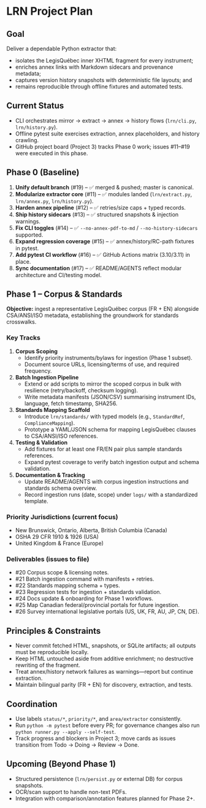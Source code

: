 # LRN Project Plan

## Goal
Deliver a dependable Python extractor that:
- isolates the LegisQuébec inner XHTML fragment for every instrument;
- enriches annex links with Markdown sidecars and provenance metadata;
- captures version history snapshots with deterministic file layouts; and
- remains reproducible through offline fixtures and automated tests.

## Current Status
- CLI orchestrates mirror → extract → annex → history flows (`lrn/cli.py`, `lrn/history.py`).
- Offline pytest suite exercises extraction, annex placeholders, and history crawling.
- GitHub project board (Project 3) tracks Phase 0 work; issues #11–#19 were executed in this phase.

## Phase 0 (Baseline)
1. **Unify default branch** (#19) – ✅ merged & pushed; master is canonical.
2. **Modularize extractor core** (#11) – ✅ modules landed (`lrn/extract.py`, `lrn/annex.py`, `lrn/history.py`).
3. **Harden annex pipeline** (#12) – ✅ retries/size caps + typed records.
4. **Ship history sidecars** (#13) – ✅ structured snapshots & injection warnings.
5. **Fix CLI toggles** (#14) – ✅ `--no-annex-pdf-to-md` / `--no-history-sidecars` supported.
6. **Expand regression coverage** (#15) – ✅ annex/history/RC-path fixtures in pytest.
7. **Add pytest CI workflow** (#16) – ✅ GitHub Actions matrix (3.10/3.11) in place.
8. **Sync documentation** (#17) – ✅ README/AGENTS reflect modular architecture and CI/testing model.

## Phase 1 – Corpus & Standards
**Objective:** ingest a representative LegisQuébec corpus (FR + EN) alongside CSA/ANSI/ISO metadata, establishing the groundwork for standards crosswalks.

### Key Tracks
1. **Corpus Scoping**
   - Identify priority instruments/bylaws for ingestion (Phase 1 subset).
   - Document source URLs, licensing/terms of use, and required frequency.
2. **Batch Ingestion Pipeline**
   - Extend or add scripts to mirror the scoped corpus in bulk with resilience (retry/backoff, checksum logging).
   - Write metadata manifests (JSON/CSV) summarising instrument IDs, language, fetch timestamp, SHA256.
3. **Standards Mapping Scaffold**
   - Introduce `lrn/standards/` with typed models (e.g., `StandardRef`, `ComplianceMapping`).
   - Prototype a YAML/JSON schema for mapping LegisQuébec clauses to CSA/ANSI/ISO references.
4. **Testing & Validation**
   - Add fixtures for at least one FR/EN pair plus sample standards references.
   - Expand pytest coverage to verify batch ingestion output and schema validation.
5. **Documentation & Tracking**
   - Update README/AGENTS with corpus ingestion instructions and standards schema overview.
   - Record ingestion runs (date, scope) under `logs/` with a standardized template.

### Priority Jurisdictions (current focus)
- New Brunswick, Ontario, Alberta, British Columbia (Canada)
- OSHA 29 CFR 1910 & 1926 (USA)
- United Kingdom & France (Europe)

### Deliverables (issues to file)
- #20 Corpus scope & licensing notes.
- #21 Batch ingestion command with manifests + retries.
- #22 Standards mapping schema + types.
- #23 Regression tests for ingestion + standards validation.
- #24 Docs update & onboarding for Phase 1 workflows.
- #25 Map Canadian federal/provincial portals for future ingestion.
- #26 Survey international legislative portals (US, UK, FR, AU, JP, CN, DE).

## Principles & Constraints
- Never commit fetched HTML, snapshots, or SQLite artifacts; all outputs must be reproducible locally.
- Keep HTML untouched aside from additive enrichment; no destructive rewriting of the fragment.
- Treat annex/history network failures as warnings—report but continue extraction.
- Maintain bilingual parity (FR + EN) for discovery, extraction, and tests.

## Coordination
- Use labels `status/*`, `priority/*`, and `area/extractor` consistently.
- Run `python -m pytest` before every PR; for governance changes also run `python runner.py --apply --self-test`.
- Track progress and blockers in Project 3; move cards as issues transition from Todo → Doing → Review → Done.

## Upcoming (Beyond Phase 1)
- Structured persistence (`lrn/persist.py` or external DB) for corpus snapshots.
- OCR/scan support to handle non-text PDFs.
- Integration with comparison/annotation features planned for Phase 2+.
